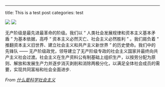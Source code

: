 ---
title: This is a test post
categories: test




![](https://pic.downk.cc/item/5fae7fd71cd1bbb86ba601f0.jpg)
![](https://pic.downk.cc/item/5fae7fb11cd1bbb86ba5e95b.jpg)


无产阶级是最先进最革命的阶级。我们以 “ 人类社会发展规律和资本主义基本矛盾 ” 为基本依据，高呼 “ 资本主义必然灭亡、社会主义必然胜利 ” 。我们肩负着 “ 推翻资本主义旧世界、建立社会主义和共产主义新世界 ” 的历史使命。我们中的先锋队 —— 无产阶级政党，领导建立了无产阶级专政的社会主义国家并最终向共产主义社会过渡。社会主义在生产资料公有制基础上组织生产，以按劳分配为原则、解放和发展生产力并逐步消灭剥削和消除两极分化，以满足全体社会成员的需要，实现共同富裕和社会全面进步.

*From [什么是科学社会主义](http://net.blogchina.com/blog/article/994146307)*
